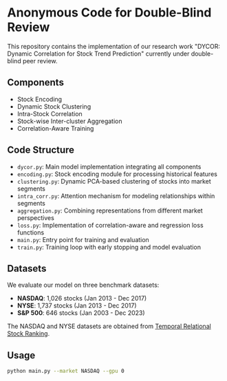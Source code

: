 # **Anonymous Code for Double-Blind Review**

This repository contains the implementation of our research work "DYCOR: Dynamic Correlation for Stock Trend Prediction" currently under double-blind peer review.

## **Components**

* Stock Encoding
* Dynamic Stock Clustering
* Intra-Stock Correlation
* Stock-wise Inter-cluster Aggregation
* Correlation-Aware Training

## **Code Structure**

* `dycor.py`: Main model implementation integrating all components
* `encoding.py`: Stock encoding module for processing historical features
* `clustering.py`: Dynamic PCA-based clustering of stocks into market segments
* `intra_corr.py`: Attention mechanism for modeling relationships within segments
* `aggregation.py`: Combining representations from different market perspectives
* `loss.py`: Implementation of correlation-aware and regression loss functions
* `main.py`: Entry point for training and evaluation
* `train.py`: Training loop with early stopping and model evaluation

## **Datasets**

We evaluate our model on three benchmark datasets:

* **NASDAQ**: 1,026 stocks (Jan 2013 - Dec 2017)
* **NYSE**: 1,737 stocks (Jan 2013 - Dec 2017)
* **S&P 500**: 646 stocks (Jan 2003 - Dec 2023)

The NASDAQ and NYSE datasets are obtained from [Temporal Relational Stock Ranking](https://github.com/fulifeng/Temporal_Relational_Stock_Ranking/tree/master/data).

## **Usage**

```bash
python main.py --market NASDAQ --gpu 0
